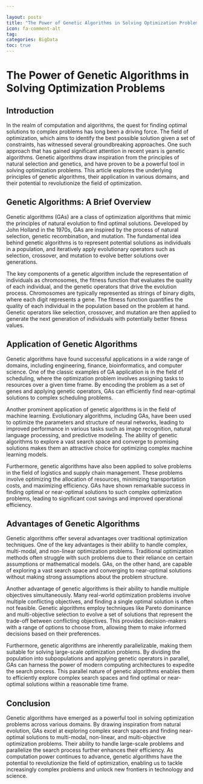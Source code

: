 ```yaml
---

layout: posts
title: "The Power of Genetic Algorithms in Solving Optimization Problems"
icon: fa-comment-alt
tag:      
categories: BigData
toc: true
---
```




# The Power of Genetic Algorithms in Solving Optimization Problems

## Introduction

In the realm of computation and algorithms, the quest for finding optimal solutions to complex problems has long been a driving force. The field of optimization, which aims to identify the best possible solution given a set of constraints, has witnessed several groundbreaking approaches. One such approach that has gained significant attention in recent years is genetic algorithms. Genetic algorithms draw inspiration from the principles of natural selection and genetics, and have proven to be a powerful tool in solving optimization problems. This article explores the underlying principles of genetic algorithms, their application in various domains, and their potential to revolutionize the field of optimization.

## Genetic Algorithms: A Brief Overview

Genetic algorithms (GAs) are a class of optimization algorithms that mimic the principles of natural evolution to find optimal solutions. Developed by John Holland in the 1970s, GAs are inspired by the process of natural selection, genetic recombination, and mutation. The fundamental idea behind genetic algorithms is to represent potential solutions as individuals in a population, and iteratively apply evolutionary operators such as selection, crossover, and mutation to evolve better solutions over generations.

The key components of a genetic algorithm include the representation of individuals as chromosomes, the fitness function that evaluates the quality of each individual, and the genetic operators that drive the evolution process. Chromosomes are typically represented as strings of binary digits, where each digit represents a gene. The fitness function quantifies the quality of each individual in the population based on the problem at hand. Genetic operators like selection, crossover, and mutation are then applied to generate the next generation of individuals with potentially better fitness values.

## Application of Genetic Algorithms

Genetic algorithms have found successful applications in a wide range of domains, including engineering, finance, bioinformatics, and computer science. One of the classic examples of GA application is in the field of scheduling, where the optimization problem involves assigning tasks to resources over a given time frame. By encoding the problem as a set of genes and applying genetic operators, GAs can efficiently find near-optimal solutions to complex scheduling problems.

Another prominent application of genetic algorithms is in the field of machine learning. Evolutionary algorithms, including GAs, have been used to optimize the parameters and structure of neural networks, leading to improved performance in various tasks such as image recognition, natural language processing, and predictive modeling. The ability of genetic algorithms to explore a vast search space and converge to promising solutions makes them an attractive choice for optimizing complex machine learning models.

Furthermore, genetic algorithms have also been applied to solve problems in the field of logistics and supply chain management. These problems involve optimizing the allocation of resources, minimizing transportation costs, and maximizing efficiency. GAs have shown remarkable success in finding optimal or near-optimal solutions to such complex optimization problems, leading to significant cost savings and improved operational efficiency.

## Advantages of Genetic Algorithms

Genetic algorithms offer several advantages over traditional optimization techniques. One of the key advantages is their ability to handle complex, multi-modal, and non-linear optimization problems. Traditional optimization methods often struggle with such problems due to their reliance on certain assumptions or mathematical models. GAs, on the other hand, are capable of exploring a vast search space and converging to near-optimal solutions without making strong assumptions about the problem structure.

Another advantage of genetic algorithms is their ability to handle multiple objectives simultaneously. Many real-world optimization problems involve multiple conflicting objectives, and finding a single optimal solution is often not feasible. Genetic algorithms employ techniques like Pareto dominance and multi-objective selection to evolve a set of solutions that represent the trade-off between conflicting objectives. This provides decision-makers with a range of options to choose from, allowing them to make informed decisions based on their preferences.

Furthermore, genetic algorithms are inherently parallelizable, making them suitable for solving large-scale optimization problems. By dividing the population into subpopulations and applying genetic operators in parallel, GAs can harness the power of modern computing architectures to expedite the search process. This parallel nature of genetic algorithms enables them to efficiently explore complex search spaces and find optimal or near-optimal solutions within a reasonable time frame.

## Conclusion

Genetic algorithms have emerged as a powerful tool in solving optimization problems across various domains. By drawing inspiration from natural evolution, GAs excel at exploring complex search spaces and finding near-optimal solutions to multi-modal, non-linear, and multi-objective optimization problems. Their ability to handle large-scale problems and parallelize the search process further enhances their efficiency. As computation power continues to advance, genetic algorithms have the potential to revolutionize the field of optimization, enabling us to tackle increasingly complex problems and unlock new frontiers in technology and science.